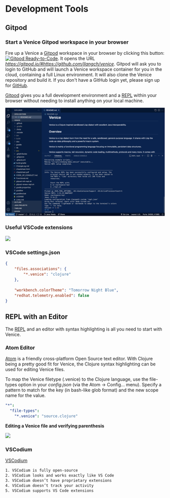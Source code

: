 # Development Tools


## Gitpod

### Start a Venice Gitpod workspace in your browser

Fire up a Venice a [Gitpod](https://gitpod.io/) workspace in your browser by clicking this button: [![Gitpod Ready-to-Code](https://img.shields.io/badge/Gitpod-Ready--to--Code-blue?logo=gitpod)](https://gitpod.io/#https://github.com/jlangch/venice). It opens the URL _https://gitpod.io/#https://github.com/jlangch/venice_. Gitpod will ask you to login to GitHub and will launch a Venice workspace container for you in the cloud, containing a full Linux environment. It will also clone the Venice repository and build it. If you don't have a GitHub login yet, please sign up for [GitHub](https://github.com/).

[Gitpod](https://gitpod.io/) gives you a full development environment and a [REPL](doc/readme/repl.md) within your browser without needing to install anything on your local machine.

<img src="https://github.com/jlangch/venice/blob/master/doc/assets/gitpod/gitpod-repl.png">


### Useful VSCode extensions

<img src="https://github.com/jlangch/venice/blob/master/doc/assets/gitpod/gitpod-VsCodeExtensions.png" width="300">


### VSCode settings.json

```json
{
    "files.associations": {
        "*.venice": "clojure"
    },
    
    "workbench.colorTheme": "Tomorrow Night Blue",
    "redhat.telemetry.enabled": false    
}
```


## REPL with an Editor

The [REPL](doc/readme/repl.md) and an editor with syntax highlighting is all
you need to start with Venice.


### Atom Editor

[Atom](https://atom.io/) is a friendly cross-platform Open Source text editor. With 
Clojure being a pretty good fit for Venice, the Clojure syntax highlighting can be 
used for editing Venice files.

To map the Venice filetype (.venice) to the Clojure language, use the file-types option in your 
_config.json_ (via the Atom -> Config... menu). Specify a pattern to match for the key 
(in bash-like glob format) and the new scope name for the value.

```yaml
"*":
  "file-types":
    "*.venice": "source.clojure"
```

**Editing a Venice file and verifying parenthesis**

<img src="https://github.com/jlangch/venice/blob/master/doc/assets/atom-editor.png" width="700">


### VSCodium

[VSCodium](https://vscodium.com/)

    1. VSCodium is fully open-source
    2. VSCodium looks and works exactly like VS Code
    3. VSCodium doesn’t have proprietary extensions
    4. VSCodium doesn’t track your activity
    5. VSCodium supports VS Code extensions
    